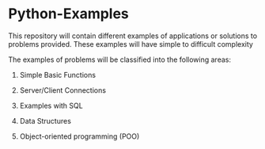 # Python-Examples
This repository will contain different examples of applications or solutions to problems provided. These examples will have simple to difficult complexity

The examples of problems will be classified into the following areas:

1. Simple Basic Functions

2. Server/Client Connections

3. Examples with SQL

4. Data Structures

5. Object-oriented programming (POO)
